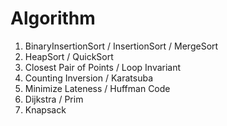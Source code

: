 # Algorithm
1. BinaryInsertionSort / InsertionSort / MergeSort
2. HeapSort / QuickSort
3. Closest Pair of Points / Loop Invariant
4. Counting Inversion / Karatsuba
5. Minimize Lateness / Huffman Code
6. Dijkstra / Prim
7. Knapsack
